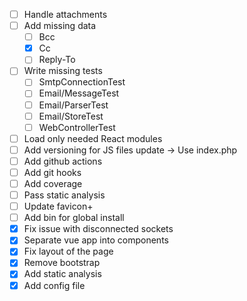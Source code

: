 - [ ] Handle attachments
- [ ] Add missing data
    - [ ] Bcc
    - [x] Cc
    - [ ] Reply-To
- [ ] Write missing tests
    - [ ] SmtpConnectionTest
    - [ ] Email/MessageTest
    - [ ] Email/ParserTest
    - [ ] Email/StoreTest
    - [ ] WebControllerTest
- [ ] Load only needed React modules
- [ ] Add versioning for JS files update -> Use index.php
- [ ] Add github actions
- [ ] Add git hooks
- [ ] Add coverage
- [ ] Pass static analysis
- [ ] Update favicon+
- [ ] Add bin for global install
- [x] Fix issue with disconnected sockets
- [x] Separate vue app into components
- [x] Fix layout of the page
- [x] Remove bootstrap
- [x] Add static analysis
- [x] Add config file
